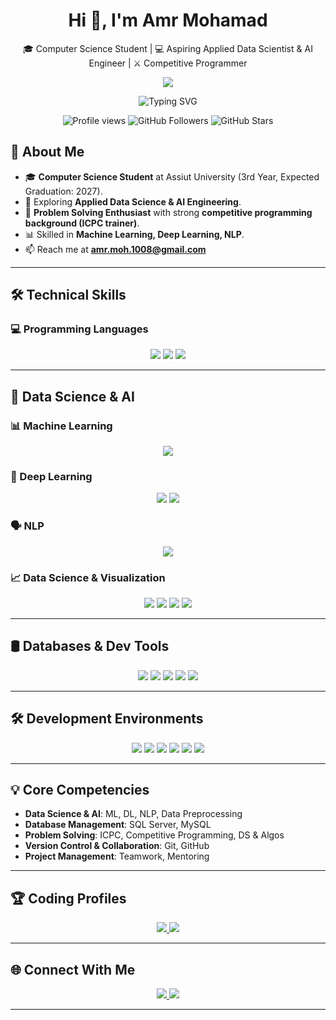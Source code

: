 <h1 align="center">Hi 👋, I'm Amr Mohamad</h1>
<p align="center">
🎓 Computer Science Student | 💻 Aspiring Applied Data Scientist & AI Engineer | ⚔️ Competitive Programmer
</p>

<!-- Dynamic Header -->
<p align="center">
  <img src="https://capsule-render.vercel.app/api?type=shark&color=0:2196F3,100:21CBF3&height=200&section=header&text=Hi,%20I'm%20Amr%20Mohamad%20👋&fontSize=40&fontColor=ffffff&animation=twinkling" />
</p>

<!-- Animated Roles -->
<p align="center">
  <img src="https://readme-typing-svg.herokuapp.com?font=Fira+Code&weight=600&pause=1000&color=00C853&center=true&vCenter=true&width=500&lines=Applied+Data+Scientist;AI+Engineer;Competitive+Programmer;Problem+Solver;Open+Source+Contributor" alt="Typing SVG" />
</p>

<!-- Fun Stats -->
<p align="center">
  <img src="https://komarev.com/ghpvc/?username=AI-AmrMohamad&style=flat-square&color=blue" alt="Profile views"/>
  <img src="https://img.shields.io/github/followers/AI-AmrMohamad?label=Followers&style=flat-square&color=green" alt="GitHub Followers"/>
  <img src="https://img.shields.io/github/stars/AI-AmrMohamad?affiliations=OWNER&style=flat-square&color=yellow" alt="GitHub Stars"/>
</p>

## 🚀 About Me

- 🎓 **Computer Science Student** at Assiut University (3rd Year, Expected Graduation: 2027).  
- 💼 Exploring **Applied Data Science & AI Engineering**.  
- 🧠 **Problem Solving Enthusiast** with strong **competitive programming background (ICPC trainer)**.  
- 📊 Skilled in **Machine Learning, Deep Learning, NLP**.  
- 📫 Reach me at **amr.moh.1008@gmail.com**  

---

## 🛠️ Technical Skills

### 💻 Programming Languages
<p align="center">
  <img src="https://img.shields.io/badge/C%2B%2B-00599C?style=for-the-badge&logo=c%2B%2B&logoColor=white" />
  <img src="https://img.shields.io/badge/Java-ED8B00?style=for-the-badge&logo=openjdk&logoColor=white" />
  <img src="https://img.shields.io/badge/Python-3776AB?style=for-the-badge&logo=python&logoColor=white" />
</p>

---

## 🤖 Data Science & AI

### 📊 Machine Learning
<p align="center">
  <img src="https://img.shields.io/badge/scikit--learn-F7931E?style=for-the-badge&logo=scikit-learn&logoColor=white" />
</p>

### 🧠 Deep Learning
<p align="center">
  <img src="https://img.shields.io/badge/PyTorch-EE4C2C?style=for-the-badge&logo=pytorch&logoColor=white" />
  <img src="https://img.shields.io/badge/TensorFlow-FF6F00?style=for-the-badge&logo=tensorflow&logoColor=white" />
</p>

### 🗣️ NLP
<p align="center">
  <img src="https://img.shields.io/badge/Transformers-FFDB58?style=for-the-badge&logo=huggingface&logoColor=black" />
</p>

### 📈 Data Science & Visualization
<p align="center">
  <img src="https://img.shields.io/badge/Pandas-150458?style=for-the-badge&logo=pandas&logoColor=white" />
  <img src="https://img.shields.io/badge/Numpy-013243?style=for-the-badge&logo=numpy&logoColor=white" />
  <img src="https://img.shields.io/badge/Matplotlib-11557c?style=for-the-badge&logo=matplotlib&logoColor=white" />
  <img src="https://img.shields.io/badge/Seaborn-2E86C1?style=for-the-badge&logo=python&logoColor=white" />
</p>

---

## 🛢️ Databases & Dev Tools
<p align="center">
  <img src="https://img.shields.io/badge/Microsoft%20SQL%20Server-CC2927?style=for-the-badge&logo=microsoft-sql-server&logoColor=white" />
  <img src="https://img.shields.io/badge/MySQL-005C84?style=for-the-badge&logo=mysql&logoColor=white" />
  <img src="https://img.shields.io/badge/Microsoft%20Access-A4373A?style=for-the-badge&logo=microsoft-access&logoColor=white" />
  <img src="https://img.shields.io/badge/Git-F05032?style=for-the-badge&logo=git&logoColor=white" />
  <img src="https://img.shields.io/badge/GitHub-181717?style=for-the-badge&logo=github&logoColor=white" />
</p>

---

## 🛠️ Development Environments
<p align="center">
  <img src="https://img.shields.io/badge/Visual%20Studio-5C2D91?style=for-the-badge&logo=visual-studio&logoColor=white" />
  <img src="https://img.shields.io/badge/VS%20Code-007ACC?style=for-the-badge&logo=visual-studio-code&logoColor=white" />
  <img src="https://img.shields.io/badge/CLion-000000?style=for-the-badge&logo=clion&logoColor=white" />
  <img src="https://img.shields.io/badge/PyCharm-000000?style=for-the-badge&logo=pycharm&logoColor=white" />
  <img src="https://img.shields.io/badge/Jupyter-F37626?style=for-the-badge&logo=jupyter&logoColor=white" />
  <img src="https://img.shields.io/badge/Google%20Colab-F9AB00?style=for-the-badge&logo=googlecolab&logoColor=white" />
</p>

---

## 💡 Core Competencies
- **Data Science & AI**: ML, DL, NLP, Data Preprocessing  
- **Database Management**: SQL Server, MySQL  
- **Problem Solving**: ICPC, Competitive Programming, DS & Algos  
- **Version Control & Collaboration**: Git, GitHub  
- **Project Management**: Teamwork, Mentoring  

---

## 🏆 Coding Profiles
<p align="center">
  <a href="https://leetcode.com/u/AMR_MOH/" target="_blank">
    <img src="https://img.shields.io/badge/LeetCode-FFA116?style=for-the-badge&logo=leetcode&logoColor=black" />
  </a>
  <a href="https://codeforces.com/profile/amr.moh.1008" target="_blank">
    <img src="https://img.shields.io/badge/Codeforces-1F8ACB?style=for-the-badge&logo=codeforces&logoColor=white" />
  </a>
</p>

---

## 🌐 Connect With Me
<p align="center">
  <a href="https://www.linkedin.com/in/amrmohamad" target="_blank">
    <img src="https://img.shields.io/badge/LinkedIn-0077B5?style=for-the-badge&logo=linkedin&logoColor=white" />
  </a>
  <a href="mailto:amr.moh.1008@gmail.com" target="_blank">
    <img src="https://img.shields.io/badge/Gmail-D14836?style=for-the-badge&logo=gmail&logoColor=white" />
  </a>
</p>

---
